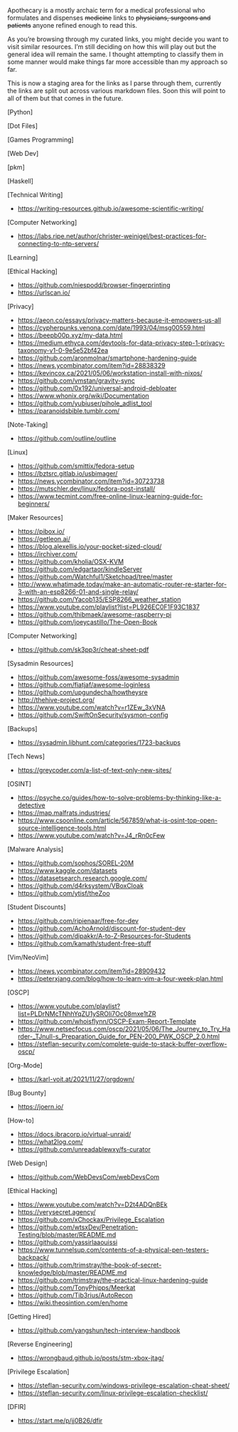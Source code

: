 Apothecary is a mostly archaic term for a medical professional who formulates and dispenses ~~medicine~~ links to ~~physicians, surgeons and patients~~ anyone refined enough to read this.

As you’re browsing through my curated links, you might decide you want to visit similar resources. I’m still deciding on how this will play out but the general idea will remain the same. I thought attempting to classify them in some manner would make things far more accessible than my approach so far.

This is now a staging area for the links as I parse through them, currently the links are split out across various markdown files. Soon this will point to all of them but that comes in the future.

[Python]


[Dot Files]

[Games Programming]

[Web Dev]

[pkm]


[Haskell]

[Technical Writing]
- https://writing-resources.github.io/awesome-scientific-writing/

[Computer Networking]
- https://labs.ripe.net/author/christer-weinigel/best-practices-for-connecting-to-ntp-servers/

[Learning]


[Ethical Hacking]
- https://github.com/niespodd/browser-fingerprinting
- https://urlscan.io/

[Privacy]
- https://aeon.co/essays/privacy-matters-because-it-empowers-us-all
- https://cypherpunks.venona.com/date/1993/04/msg00559.html
- https://beepb00p.xyz/my-data.html
- https://medium.ethyca.com/devtools-for-data-privacy-step-1-privacy-taxonomy-v1-0-9e5e52bf42ea
- https://github.com/aronmolnar/smartphone-hardening-guide
- https://news.ycombinator.com/item?id=28838329
- https://kevincox.ca/2021/05/06/workstation-install-with-nixos/
- https://github.com/vmstan/gravity-sync
- https://github.com/0x192/universal-android-debloater
- https://www.whonix.org/wiki/Documentation
- https://github.com/yubiuser/pihole_adlist_tool
- https://paranoidsbible.tumblr.com/

[Note-Taking]
- https://github.com/outline/outline

[Linux]
- https://github.com/smittix/fedora-setup
- https://bztsrc.gitlab.io/usbimager/
- https://news.ycombinator.com/item?id=30723738
- https://mutschler.dev/linux/fedora-post-install/
- https://www.tecmint.com/free-online-linux-learning-guide-for-beginners/

[Maker Resources]
- https://pibox.io/
- https://getleon.ai/
- https://blog.alexellis.io/your-pocket-sized-cloud/
- https://irchiver.com/
- https://github.com/kholia/OSX-KVM
- https://github.com/edgartaor/kindleServer
- https://github.com/Watchful1/Sketchpad/tree/master
- http://www.whatimade.today/make-an-automatic-router-re-starter-for-3-with-an-esp8266-01-and-single-relay/
- https://github.com/Yacob135/ESP8266_weather_station
- https://www.youtube.com/playlist?list=PL926EC0F1F93C1837
- https://github.com/thibmaek/awesome-raspberry-pi
- https://github.com/joeycastillo/The-Open-Book

[Computer Networking]
- https://github.com/sk3pp3r/cheat-sheet-pdf

[Sysadmin Resources]
- https://github.com/awesome-foss/awesome-sysadmin
- https://github.com/fiatjaf/awesome-loginless
- https://github.com/upgundecha/howtheysre
- http://thehive-project.org/
- https://www.youtube.com/watch?v=r1ZEw_3xVNA
- https://github.com/SwiftOnSecurity/sysmon-config

[Backups]
- https://sysadmin.libhunt.com/categories/1723-backups

[Tech News]
- https://greycoder.com/a-list-of-text-only-new-sites/

[OSINT]
- https://psyche.co/guides/how-to-solve-problems-by-thinking-like-a-detective
- https://map.malfrats.industries/
- https://www.csoonline.com/article/567859/what-is-osint-top-open-source-intelligence-tools.html
- https://www.youtube.com/watch?v=J4_rRn0cFew


[Malware Analysis]
- https://github.com/sophos/SOREL-20M
- https://www.kaggle.com/datasets
- https://datasetsearch.research.google.com/
- https://github.com/d4rksystem/VBoxCloak
- https://github.com/ytisf/theZoo

[Student Discounts]
- https://github.com/ripienaar/free-for-dev
- https://github.com/AchoArnold/discount-for-student-dev
- https://github.com/dipakkr/A-to-Z-Resources-for-Students
- https://github.com/kamath/student-free-stuff

[Vim/NeoVim]
- https://news.ycombinator.com/item?id=28909432
- https://peterxjang.com/blog/how-to-learn-vim-a-four-week-plan.html

[OSCP]
- https://www.youtube.com/playlist?list=PLDrNMcTNhhYqZU1ySROli7Oc08mxe1tZR
- https://github.com/whoisflynn/OSCP-Exam-Report-Template
- https://www.netsecfocus.com/oscp/2021/05/06/The_Journey_to_Try_Harder-_TJnull-s_Preparation_Guide_for_PEN-200_PWK_OSCP_2.0.html
- https://steflan-security.com/complete-guide-to-stack-buffer-overflow-oscp/

[Org-Mode]
- https://karl-voit.at/2021/11/27/orgdown/

[Bug Bounty]
- https://joern.io/

[How-to]
- https://docs.ibracorp.io/virtual-unraid/
- https://what2log.com/
- https://github.com/unreadablewxy/fs-curator

[Web Design]
- https://github.com/WebDevsCom/webDevsCom

[Ethical Hacking]
- https://www.youtube.com/watch?v=D2t4ADQnBEk
- https://verysecret.agency/
- https://github.com/xChockax/Privilege_Escalation
- https://github.com/wtsxDev/Penetration-Testing/blob/master/README.md
- https://github.com/yassirlaaouissi
- https://www.tunnelsup.com/contents-of-a-physical-pen-testers-backpack/
- https://github.com/trimstray/the-book-of-secret-knowledge/blob/master/README.md
- https://github.com/trimstray/the-practical-linux-hardening-guide
- https://github.com/TonyPhipps/Meerkat
- https://github.com/Tib3rius/AutoRecon
- https://wiki.theosintion.com/en/home

[Getting Hired]
- https://github.com/yangshun/tech-interview-handbook

[Reverse Engineering]
- https://wrongbaud.github.io/posts/stm-xbox-jtag/

[Privilege Escalation]
- https://steflan-security.com/windows-privilege-escalation-cheat-sheet/
- https://steflan-security.com/linux-privilege-escalation-checklist/

[DFIR]
- https://start.me/p/jj0B26/dfir

